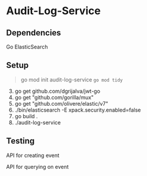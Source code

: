 # Audit-Log-Service

## Dependencies

Go 
ElasticSearch

## Setup

> go mod init audit-log-service
`go mod tidy`
3. go get github.com/dgrijalva/jwt-go
4. go get "github.com/gorilla/mux"
5. go get "github.com/olivere/elastic/v7"
6. ./bin/elasticsearch -E xpack.security.enabled=false
7. go build .
8. ./audit-log-service
   

## Testing


API for creating event


API for querying on event

